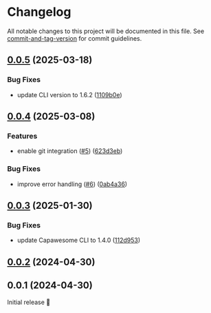 # Changelog

All notable changes to this project will be documented in this file. See [commit-and-tag-version](https://github.com/absolute-version/commit-and-tag-version) for commit guidelines.

## [0.0.5](https://github.com/capawesome-team/cloud-live-update-action/compare/v0.0.4...v0.0.5) (2025-03-18)


### Bug Fixes

* update CLI version to 1.6.2 ([1109b0e](https://github.com/capawesome-team/cloud-live-update-action/commit/1109b0e8837546a5d3bed45b07415cad7ac45cbf))

## [0.0.4](https://github.com/capawesome-team/cloud-live-update-action/compare/v0.0.3...v0.0.4) (2025-03-08)


### Features

* enable git integration ([#5](https://github.com/capawesome-team/cloud-live-update-action/issues/5)) ([623d3eb](https://github.com/capawesome-team/cloud-live-update-action/commit/623d3eb0265c04bccdb500c58070adca8127f7f6))


### Bug Fixes

* improve error handling ([#6](https://github.com/capawesome-team/cloud-live-update-action/issues/6)) ([0ab4a36](https://github.com/capawesome-team/cloud-live-update-action/commit/0ab4a36f6e10f8dbf218abe7b6fd08ce458a30cc))

## [0.0.3](https://github.com/capawesome-team/cloud-live-update-action/compare/v0.0.2...v0.0.3) (2025-01-30)


### Bug Fixes

* update Capawesome CLI to 1.4.0 ([112d953](https://github.com/capawesome-team/cloud-live-update-action/commit/112d953e71ca2e9ad1ee173c8850893d074add3d))

## [0.0.2](https://github.com/capawesome-team/cloud-live-update-action/compare/v0.0.1...v0.0.2) (2024-04-30)

## 0.0.1 (2024-04-30)

Initial release 🎉
